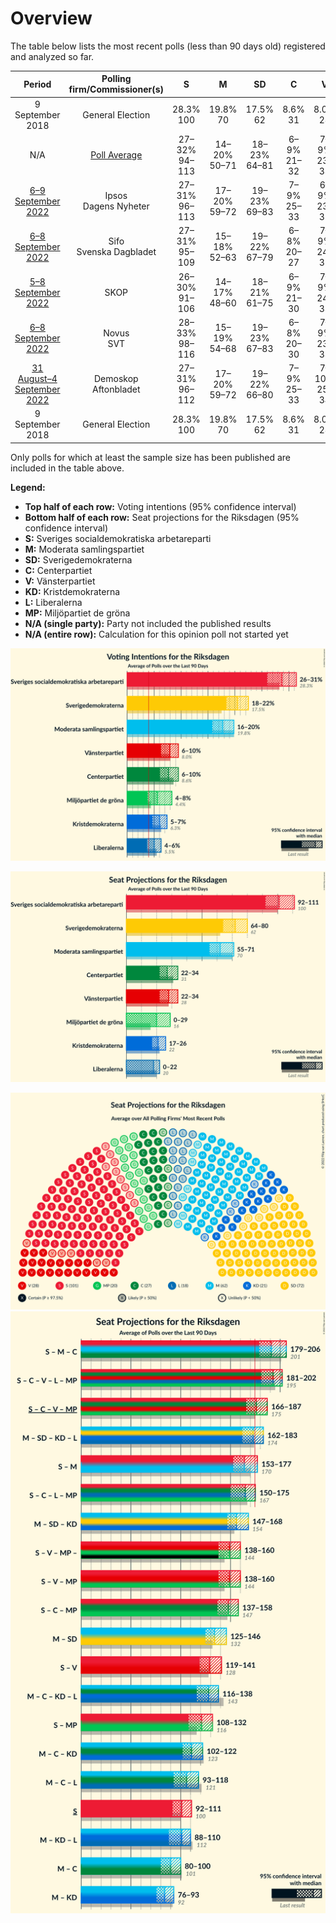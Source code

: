 # Overview

The table below lists the most recent polls (less than 90 days old) registered and analyzed so far.

| Period     | Polling firm/Commissioner(s) | S | M | SD | C | V | KD | L | MP |
|:----------:|:----------------------------:|:--:|:--:|:--:|:--:|:--:|:--:|:--:|:--:|
| 9 September 2018 | General Election | 28.3% <br> 100 | 19.8% <br> 70 | 17.5% <br> 62 | 8.6% <br> 31 | 8.0% <br> 28 | 6.3% <br> 22 | 5.5% <br> 20 | 4.4% <br> 16 |
| N/A | [Poll Average](average.html) | 27–32% <br> 94–113 | 14–20% <br> 50–71 | 18–23% <br> 64–81 | 6–9% <br> 21–32 | 7–9% <br> 23–33 | 4–8% <br> 15–28 | 4–7% <br> 0–25 | 4–9% <br> 0–31 |
| [6–9 September 2022](2022-09-09-Ipsos.html) | Ipsos <br> Dagens Nyheter | 27–31% <br> 96–113 | 17–20% <br> 59–72 | 19–23% <br> 69–83 | 7–9% <br> 25–33 | 6–9% <br> 23–31 | 4–6% <br> 0–21 | 3–5% <br> 0–18 | 5–7% <br> 17–25 |
| [6–8 September 2022](2022-09-08-Sifo.html) | Sifo <br> Svenska Dagbladet | 27–31% <br> 95–109 | 15–18% <br> 52–63 | 19–22% <br> 67–79 | 6–8% <br> 20–27 | 7–9% <br> 24–32 | 5–7% <br> 18–25 | 5–7% <br> 18–25 | 5–7% <br> 19–26 |
| [5–8 September 2022](2022-09-08-SKOP.html) | SKOP | 26–30% <br> 91–106 | 14–17% <br> 48–60 | 18–21% <br> 61–75 | 6–9% <br> 21–30 | 7–9% <br> 24–33 | 6–9% <br> 21–30 | 5–8% <br> 18–27 | 7–9% <br> 24–32 |
| [6–8 September 2022](2022-09-08-Novus.html) | Novus <br> SVT | 28–33% <br> 98–116 | 15–19% <br> 54–68 | 19–23% <br> 67–83 | 6–8% <br> 20–30 | 7–9% <br> 23–33 | 5–7% <br> 17–25 | 4–6% <br> 15–23 | 4–6% <br> 0–20 |
| [31 August–4 September 2022](2022-09-04-Demoskop.html) | Demoskop <br> Aftonbladet | 27–31% <br> 96–112 | 17–20% <br> 59–72 | 19–22% <br> 66–80 | 7–9% <br> 25–33 | 7–10% <br> 25–34 | 4–6% <br> 16–22 | 4–6% <br> 16–23 | 4–5% <br> 0–18 |
| 9 September 2018 | General Election | 28.3% <br> 100 | 19.8% <br> 70 | 17.5% <br> 62 | 8.6% <br> 31 | 8.0% <br> 28 | 6.3% <br> 22 | 5.5% <br> 20 | 4.4% <br> 16 |

Only polls for which at least the sample size has been published are included in the table above.

**Legend:**
+ **Top half of each row:** Voting intentions (95% confidence interval)
+ **Bottom half of each row:** Seat projections for the Riksdagen (95% confidence interval)
+ **S:** Sveriges socialdemokratiska arbetareparti
+ **M:** Moderata samlingspartiet
+ **SD:** Sverigedemokraterna
+ **C:** Centerpartiet
+ **V:** Vänsterpartiet
+ **KD:** Kristdemokraterna
+ **L:** Liberalerna
+ **MP:** Miljöpartiet de gröna
+ **N/A (single party):** Party not included the published results
+ **N/A (entire row):** Calculation for this opinion poll not started yet


![Graph with voting intentions not yet produced](average.png "Voting Intentions")

![Graph with seats not yet produced](average-seats.png "Seats")

![Graph with seating plan not yet produced](average-seating-plan.png "Seating Plan")
![Graph with coalitions seats not yet produced](average-coalitions-seats.png "Coalitions Seats")
